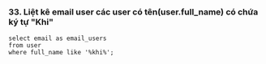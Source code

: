 ### 33. Liệt kê email user các user có tên(user.full_name) có chứa ký tự "Khi"
```mysql
select email as email_users
from user
where full_name like '%khi%';
```
